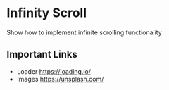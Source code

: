 # Infinity Scroll
Show how to implement infinite scrolling functionality

## Important Links
- Loader https://loading.io/
- Images https://unsplash.com/
